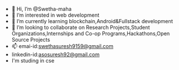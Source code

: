- 👋 Hi, I’m @Swetha-maha
- 👀 I’m interested in web development
- 🌱 I’m currently learning blockchain,Android&Fullstack development
- 💞️ I’m looking to collaborate on Research Projects,Student Organizations,Internships and Co-op Programs,Hackathons,Open Source Projects 
- 📫 emai-id:swethasuresh9159@gmail.com
-    linkedin-id:asosuresh92@gmail.com
- I'm studing in cse 
